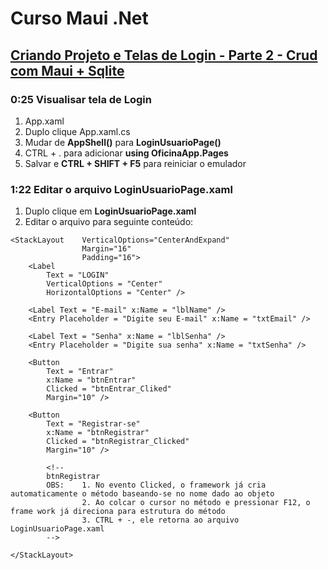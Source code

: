# Curso Maui .Net

## [Criando Projeto e Telas de Login - Parte 2 - Crud com Maui + Sqlite](https://youtu.be/63MrN1hjOdM?si=pH583ad6nYIKVVbR)

### 0:25 Visualisar tela de Login

1. App.xaml
2. Duplo clique App.xaml.cs
3. Mudar de **AppShell()** para **LoginUsuarioPage()**
4. CTRL + . para adicionar **using OficinaApp.Pages**
5. Salvar e **CTRL + SHIFT + F5** para reiniciar o emulador

### 1:22 Editar o arquivo LoginUsuarioPage.xaml

1. Duplo clique em **LoginUsuarioPage.xaml**
2. Editar o arquivo para seguinte conteúdo:

```
<StackLayout    VerticalOptions="CenterAndExpand"
                Margin="16"
                Padding="16">
    <Label 
        Text = "LOGIN"
        VerticalOptions = "Center"
        HorizontalOptions = "Center" />

    <Label Text = "E-mail" x:Name = "lblName" />
    <Entry Placeholder = "Digite seu E-mail" x:Name = "txtEmail" />

    <Label Text = "Senha" x:Name = "lblSenha" />
    <Entry Placeholder = "Digite sua senha" x:Name = "txtSenha" />

    <Button 
        Text = "Entrar"
        x:Name = "btnEntrar"
        Clicked = "btnEntrar_Cliked"
        Margin="10" />

    <Button 
        Text = "Registrar-se"
        x:Name = "btnRegistrar"         
        Clicked = "btnRegistrar_Clicked"
        Margin="10" />
        
        <!--
        btnRegistrar
        OBS:    1. No evento Clicked, o framework já cria automaticamente o método baseando-se no nome dado ao objeto
                2. Ao colcar o cursor no método e pressionar F12, o frame work já direciona para estrutura do método   
                3. CTRL + -, ele retorna ao arquivo LoginUsuarioPage.xaml
        -->   

</StackLayout>
```

<!--
# Curso Maui .Net
## Criando Projeto e Telas de Login - Parte 2 - Crud com Maui + Sqlite
-->